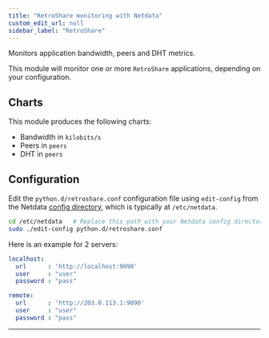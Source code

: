 ```yaml
---
title: "RetroShare monitoring with Netdata"
custom_edit_url: null
sidebar_label: "RetroShare"
---
```




Monitors application bandwidth, peers and DHT metrics. 

This module will monitor one or more `RetroShare` applications, depending on your configuration.

## Charts

This module produces the following charts:

-   Bandwidth in `kilobits/s`
-   Peers in `peers`
-   DHT in `peers`


## Configuration

Edit the `python.d/retroshare.conf` configuration file using `edit-config` from the Netdata [config
directory](/docs/configure/nodes), which is typically at `/etc/netdata`.

```bash
cd /etc/netdata   # Replace this path with your Netdata config directory, if different
sudo ./edit-config python.d/retroshare.conf
```

Here is an example for 2 servers:

```yaml
localhost:
  url      : 'http://localhost:9090'
  user     : "user"
  password : "pass"

remote:
  url      : 'http://203.0.113.1:9090'
  user     : "user"
  password : "pass"
```
---


